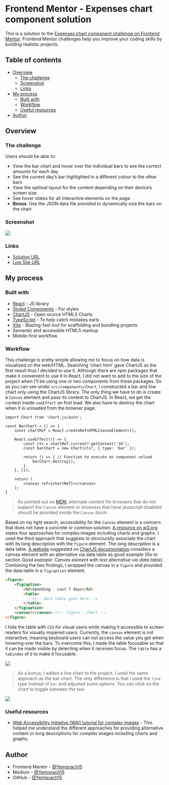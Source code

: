 # Frontend Mentor - Expenses chart component solution

This is a solution to the [Expenses chart component challenge on Frontend Mentor](https://www.frontendmentor.io/challenges/expenses-chart-component-e7yJBUdjwt). Frontend Mentor challenges help you improve your coding skills by building realistic projects. 

## Table of contents

- [Overview](#overview)
  - [The challenge](#the-challenge)
  - [Screenshot](#screenshot)
  - [Links](#links)
- [My process](#my-process)
  - [Built with](#built-with)
  - [Workflow](#workflow)
  - [Useful resources](#useful-resources)
- [Author](#author)

## Overview

### The challenge

Users should be able to:

- View the bar chart and hover over the individual bars to see the correct amounts for each day
- See the current day’s bar highlighted in a different colour to the other bars
- View the optimal layout for the content depending on their device’s screen size
- See hover states for all interactive elements on the page
- **Bonus**: Use the JSON data file provided to dynamically size the bars on the chart

### Screenshot

![](./screenshot.png)

### Links

- [Solution URL](https://github.com/Yemisrach15/FEM/tree/main/expenses-chart-component)
- [Live Site URL](https://fem-expenses-chart-component-yemisrach15.vercel.app/)

## My process

### Built with

- [React](https://reactjs.org/) - JS library
- [Styled Components](https://styled-components.com/) - For styles
- [ChartJS](https://www.chartjs.org/docs/latest/) - Open source HTML5 Charts
- [TypeScript](https://www.typescriptlang.org/) - To help catch mistakes early
- [Vite](https://vitejs.dev/) - Blazing-fast tool for scaffolding and bundling projects
- Semantic and accessible HTML5 markup
- Mobile-first workflow

### Workflow

This challenge is pretty simple allowing me to focus on how data is visualized on the web/HTML. Searching 'chart html' gave ChartJS as the first result thus I decided to use it. Although there are npm packages that make it convenient to use it in React, I did not want to add to the size of the project when I'll be using one or two components from these packages. So as you can see under `src/components/Chart`, I constructed a bar and line chart only using the ChartJS library. The only thing we have to do is create a `Canvas` element and pass its context to ChartJS. In React, we get the context inside `useEffect` on first load. We also have to destroy the chart when it is unloaded from the browser page. 

``` tsx
import Chart from 'chart.js/auto';

const BarChart = () => {
	const chartRef = React.createRef<HTMLCnavasElement>();

	React.useEffect(() => {
		const ctx = chartRef.current?.getContext('2d');
		const barChart = new Chart(ctx!, { type: 'bar' });

		return () => { // Function to execute on component unload
			barChart.destroy();
		}
	}, []);

	return (
		<canvas ref={chartRef}></canvas>
	);
}
```

>As pointed out on [MDN](https://developer.mozilla.org/en-US/docs/Web/HTML/Element/canvas#usage_notes), alternate content for browsers that do not support the `Canvas` element or browsers that have javascript disabled should be provided inside the `Canvas` block.

Based on my light search, accessibility for the `Canvas` element is a concern that does not have a concrete or common solution. [A resource on w3.org](https://www.w3.org/WAI/tutorials/images/complex/) states four approaches for complex images including charts and graphs. I used the third approach that suggests to structurally associate the chart with its long description with the `figure` element. The long description is a data table. [A website](https://pauljadam.com/demos/canvas.html) suggested on [ChartJS documentation](https://www.chartjs.org/docs/latest/general/accessibility.html) considers a canvas element with an alternative via data table as good example (Go to section *Good example: Canvas element with text alternative via data table*). Combining the two findings, I wrapped the canvas in a `figure` and provided the data table in a `figcaption` element. 

```html
<figure>
	<figcaption>
		<h2>Spending - Last 7 days</h2>
		<table>
			<!-- data table goes here -->
		</table>
	</figcaption>
	<canvas></canvas> <!-- figure - chart -->
</figure>
```

I hide the table with `CSS` for visual users while making it accessible to screen readers for visually impaired users. Currently, the `canvas` element is not interactive, meaning keyboard users can not access the value you get when hovering over the bars. To overcome this, I made the table focusable so that it can be made visible by detecting when it receives focus. The `table` has a `tabindex` of `0` to make it focusable.

![](./screenshot-table.png)

> As a bonus, I added a line chart to the project. I used the same approach as the bar chart. The only difference is that I used the `line` type instead of `bar` and adjusted some options. You can click on the chart to toggle between the two. 

![](./screenshot-line.png)

### Useful resources

- [Web Accessibility Initiative (WAI) tutorial for complex images](https://www.w3.org/WAI/tutorials/images/complex/) - This helped me understand the different approaches for providing alternative content or long descriptions for complex images including charts and graphs.

## Author

- Frontend Mentor - [@Yemisrach15](https://www.frontendmentor.io/profile/Yemisrach15)
- Medium - [@Yemisrach15](https://medium.com/@Yemisrach15)
- GitHub - [@Yemisrach15](https://github.com/Yemisrach15)
